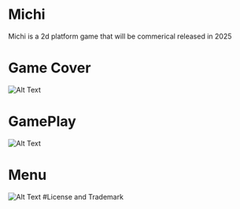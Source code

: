# Michi
Michi is a 2d platform game that will be commerical released in 2025

# Game Cover
![Alt Text](doc/imgs/cover.png)

# GamePlay
![Alt Text](doc/imgs/mainpage.png)
# Menu
![Alt Text](doc/imgs/mainpage.png)
#License and Trademark

